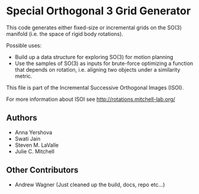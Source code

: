 # Special Orthogonal 3 Grid Generator

This code generates either fixed-size or incremental grids on the SO(3) manifold (i.e. the space of rigid body rotations). 

Possible uses: 
 * Build up a data structure for exploring SO(3) for motion planning
 * Use the samples of SO(3) as inputs for brute-force optimizing a function that depends on rotation, i.e. aligning two objects under a similarity metric.

This file is part of the Incremental Successive Orthogonal Images (ISOI).

For more information about ISOI see http://rotations.mitchell-lab.org/

## Authors
 * Anna Yershova
 * Swati Jain
 * Steven M. LaValle
 * Julie C. Mitchell

## Other Contributors
 * Andrew Wagner (Just cleaned up the build, docs, repo etc...)

